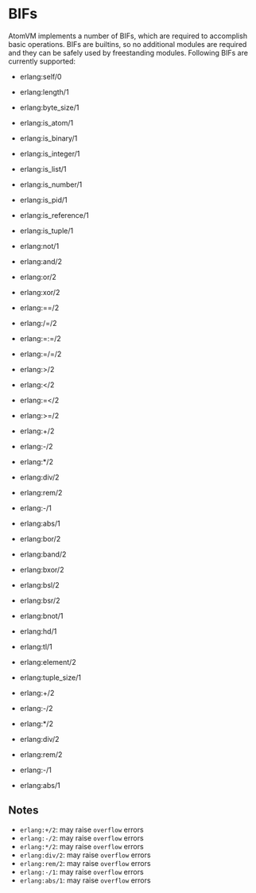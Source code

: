 BIFs
====

AtomVM implements a number of BIFs, which are required to accomplish basic operations.
BIFs are builtins, so no additional modules are required and they can be safely used by freestanding modules.
Following BIFs are currently supported:

* erlang:self/0
* erlang:length/1
* erlang:byte_size/1
* erlang:is_atom/1
* erlang:is_binary/1
* erlang:is_integer/1
* erlang:is_list/1
* erlang:is_number/1
* erlang:is_pid/1
* erlang:is_reference/1
* erlang:is_tuple/1
* erlang:not/1
* erlang:and/2
* erlang:or/2
* erlang:xor/2
* erlang:==/2
* erlang:/=/2
* erlang:=:=/2
* erlang:=/=/2
* erlang:>/2
* erlang:</2
* erlang:=</2
* erlang:>=/2
* erlang:+/2
* erlang:-/2
* erlang:*/2
* erlang:div/2
* erlang:rem/2
* erlang:-/1
* erlang:abs/1
* erlang:bor/2
* erlang:band/2
* erlang:bxor/2
* erlang:bsl/2
* erlang:bsr/2
* erlang:bnot/1
* erlang:hd/1
* erlang:tl/1
* erlang:element/2
* erlang:tuple_size/1

* erlang:+/2
* erlang:-/2
* erlang:*/2
* erlang:div/2
* erlang:rem/2
* erlang:-/1
* erlang:abs/1

Notes
-----
* `erlang:+/2`: may raise `overflow` errors
* `erlang:-/2`: may raise `overflow` errors
* `erlang:*/2`: may raise `overflow` errors
* `erlang:div/2`: may raise `overflow` errors
* `erlang:rem/2`: may raise `overflow` errors
* `erlang:-/1`: may raise `overflow` errors
* `erlang:abs/1`: may raise `overflow` errors
